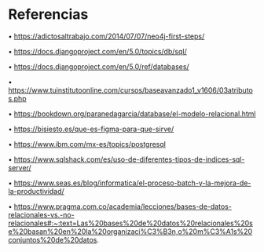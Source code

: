 # Referencias
• https://adictosaltrabajo.com/2014/07/07/neo4j-first-steps/

• https://docs.djangoproject.com/en/5.0/topics/db/sql/

• https://docs.djangoproject.com/en/5.0/ref/databases/

• https://www.tuinstitutoonline.com/cursos/baseavanzado1_v1606/03atributos.php

• https://bookdown.org/paranedagarcia/database/el-modelo-relacional.html

• https://bisiesto.es/que-es-figma-para-que-sirve/

• https://www.ibm.com/mx-es/topics/postgresql

• https://www.sqlshack.com/es/uso-de-diferentes-tipos-de-indices-sql-server/

• https://www.seas.es/blog/informatica/el-proceso-batch-y-la-mejora-de-la-productividad/

• https://www.pragma.com.co/academia/lecciones/bases-de-datos-relacionales-vs.-no-relacionales#:~:text=Las%20bases%20de%20datos%20relacionales%20se%20basan%20en%20la%20organizaci%C3%B3n,o%20m%C3%A1s%20conjuntos%20de%20datos.
